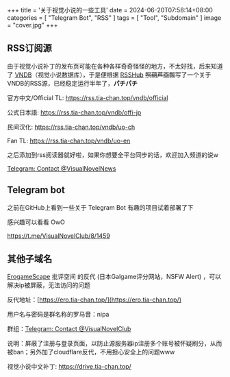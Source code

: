 +++
title = '关于视觉小说的一些工具'
date = 2024-06-20T07:58:14+08:00
categories = [
    "Telegram Bot",
    "RSS"
]
tags = [
    "Tool",
    "Subdomain"
]
image = "cover.jpg"
+++



## RSS订阅源

由于视觉小说补丁的发布页可能在各种各样奇奇怪怪的地方，不太好找，后来知道了 [VNDB](https://vndb.org)（视觉小说数据库），于是便根据 [RSSHub](https://docs.rsshub.app/zh/joinus/new-rss/start-code) ~~照葫芦画瓢~~写了一个关于VNDB的RSS源，已经稳定运行半年了，**パチパチ**

官方中文/Official TL: https://rss.tia-chan.top/vndb/official

公式日本語: https://rss.tia-chan.top/vndb/offi-jp

民间汉化: https://rss.tia-chan.top/vndb/uo-ch

Fan TL: https://rss.tia-chan.top/vndb/uo-en

之后添加到rss阅读器就好啦，如果你想要全平台同步的话，欢迎加入频道的说w

[Telegram: Contact @VisualNovelNews](https://t.me/VisualNovelNews)

## Telegram bot

之前在GitHub上看到一些关于 Telegram Bot 有趣的项目试着部署了下

感兴趣可以看看 OwO

https://t.me/VisualNovelClub/8/1459

## 其他子域名

[ErogameScape](https://erogamescape.dyndns.org) 批评空间 的反代 (日本Galgame评分网站，NSFW Alert) ，可以解决ip被屏蔽，无法访问的问题  

反代地址：[https://ero.tia-chan.top/](https://ero.tia-chan.top/)  

用户名与密码是群名称的罗马音：nipa

群组：[Telegram: Contact @VisualNovelClub](https://t.me/VisualNovelClub)

说明：屏蔽了注册与登录页面，以防止源服务器ip注册多个账号被怀疑刷分，从而被ban；另外加了cloudflare反代，不用担心安全上的问题www

视觉小说中文补丁: https://drive.tia-chan.top/
